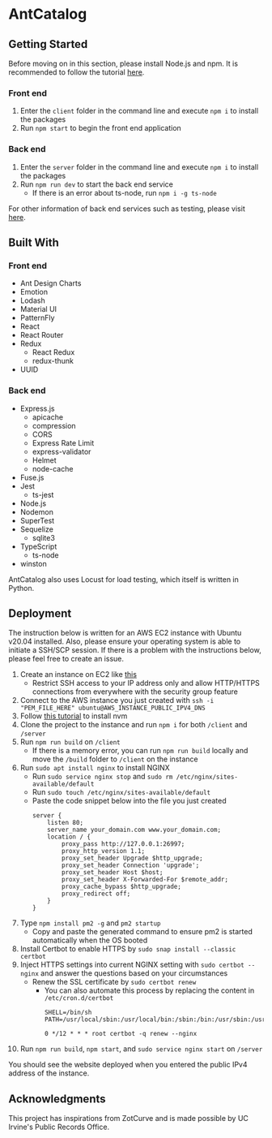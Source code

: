 # AntCatalog
## Getting Started
Before moving on in this section, please install Node.js and npm. It is recommended to follow the tutorial [here](https://www.youtube.com/watch?v=ohBFbA0O6hs).

### Front end
1. Enter the `client` folder in the command line and execute `npm i` to install the packages
2. Run `npm start` to begin the front end application

### Back end
1. Enter the `server` folder in the command line and execute `npm i` to install the packages
2. Run `npm run dev` to start the back end service
   + If there is an error about ts-node, run `npm i -g ts-node`

For other information of back end services such as testing, please visit [here](https://github.com/imliuyzh/AntCatalog/tree/main/server). 

## Built With
### Front end
+ Ant Design Charts
+ Emotion
+ Lodash
+ Material UI
+ PatternFly
+ React
+ React Router
+ Redux
  + React Redux
  + redux-thunk
+ UUID

### Back end
+ Express.js
  + apicache
  + compression
  + CORS
  + Express Rate Limit
  + express-validator
  + Helmet
  + node-cache
+ Fuse.js
+ Jest
  + ts-jest
+ Node.js
+ Nodemon
+ SuperTest
+ Sequelize
  + sqlite3
+ TypeScript
  + ts-node
+ winston

AntCatalog also uses Locust for load testing, which itself is written in Python.

## Deployment
The instruction below is written for an AWS EC2 instance with Ubuntu v20.04 installed. Also, please ensure your operating system is able to initiate a SSH/SCP session. If there is a problem with the instructions below, please feel free to create an issue.
1. Create an instance on EC2 like [this](https://www.youtube.com/watch?v=GEVbYQWWJkQ)
   + Restrict SSH access to your IP address only and allow HTTP/HTTPS connections from everywhere with the security group feature
2. Connect to the AWS instance you just created with `ssh -i "PEM_FILE_HERE" ubuntu@AWS_INSTANCE_PUBLIC_IPV4_DNS`
3. Follow [this tutorial](https://www.youtube.com/watch?v=ohBFbA0O6hs) to install nvm
4. Clone the project to the instance and run `npm i` for both `/client` and `/server`
5. Run `npm run build` on `/client`
   + If there is a memory error, you can run `npm run build` locally and move the `/build` folder to `/client` on the instance
6. Run `sudo apt install nginx` to install NGINX
   + Run `sudo service nginx stop` and `sudo rm /etc/nginx/sites-available/default`
   + Run `sudo touch /etc/nginx/sites-available/default`
   + Paste the code snippet below into the file you just created
      ```
      server {
          listen 80;
          server_name your_domain.com www.your_domain.com;
          location / {
              proxy_pass http://127.0.0.1:26997;
              proxy_http_version 1.1;
              proxy_set_header Upgrade $http_upgrade;
              proxy_set_header Connection 'upgrade';
              proxy_set_header Host $host;
              proxy_set_header X-Forwarded-For $remote_addr;
              proxy_cache_bypass $http_upgrade;
              proxy_redirect off;
          }
      }
      ```
7. Type `npm install pm2 -g` and `pm2 startup`
   + Copy and paste the generated command to ensure pm2 is started automatically when the OS booted
8. Install Certbot to enable HTTPS by `sudo snap install --classic certbot`
9. Inject HTTPS settings into current NGINX setting with `sudo certbot --nginx` and answer the questions based on your circumstances
    + Renew the SSL certificate by `sudo certbot renew`
      + You can also automate this process by replacing the content in `/etc/cron.d/certbot`
        ```
        SHELL=/bin/sh
        PATH=/usr/local/sbin:/usr/local/bin:/sbin:/bin:/usr/sbin:/usr/bin

        0 */12 * * * root certbot -q renew --nginx
        ```
10. Run `npm run build`, `npm start`, and `sudo service nginx start` on `/server`

You should see the website deployed when you entered the public IPv4 address of the instance.

## Acknowledgments
This project has inspirations from ZotCurve and is made possible by UC Irvine's Public Records Office.
